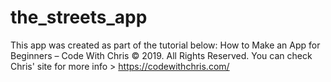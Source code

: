 # the_streets_app

This app was created as part of the tutorial below: 
How to Make an App for Beginners – Code With Chris © 2019. All Rights Reserved.
You can check Chris' site for more info > https://codewithchris.com/
